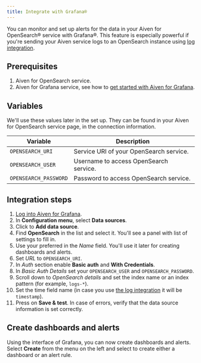 ```yaml
---
title: Integrate with Grafana®
---
```


You can monitor and set up alerts for the data in your Aiven for OpenSearch® service with Grafana®.
This feature is especially powerful
if you're sending your Aiven service logs to an OpenSearch instance
using [log integration](opensearch-log-integration).

## Prerequisites

1.  Aiven for OpenSearch service.
1.  Aiven for Grafana service, see how to
    [get started with Aiven for Grafana](/docs/products/grafana/get-started).

## Variables

We'll use these values later in the set up. They can be found in your
Aiven for OpenSearch service page, in the connection information.

| Variable              | Description                             |
| --------------------- | --------------------------------------- |
| `OPENSEARCH_URI`      | Service URI of your OpenSearch service. |
| `OPENSEARCH_USER`     | Username to access OpenSearch service.  |
| `OPENSEARCH_PASSWORD` | Password to access OpenSearch service.  |

## Integration steps

1.  [Log into Aiven for Grafana](/docs/products/grafana/howto/log-in).
1.  In **Configuration menu**, select **Data sources**.
1.  Click to **Add data source**.
1.  Find **OpenSearch** in the list and select it. You'll see a panel
    with list of settings to fill in.
1.  Use your preferred in the *Name* field. You'll use it later for
    creating dashboards and alerts.
1.  Set *URL* to `OPENSEARCH_URI`.
1.  In *Auth* section enable **Basic auth** and **With Credentials**.
1.  In *Basic Auth Details* set your `OPENSEARCH_USER` and
    `OPENSEARCH_PASSWORD`.
1.  Scroll down to *OpenSearch details* and set the index name or an
    index pattern (for example, `logs-*`).
1.  Set the time field name (in case you use
    [the log integration](opensearch-log-integration) it will be `timestamp`).
1.  Press on **Save & test**. In case of errors, verify that the data
    source information is set correctly.

## Create dashboards and alerts

Using the interface of Grafana, you can now create dashboards and alerts.
Select **Create** from the menu on the left and select to create either a dashboard
or an alert rule.
